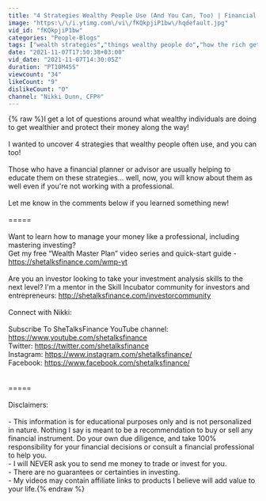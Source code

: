 ```yaml
---
title: "4 Strategies Wealthy People Use (And You Can, Too) | Financial Planning"
image: "https:\/\/i.ytimg.com\/vi\/fKQkpjiP1bw\/hqdefault.jpg"
vid_id: "fKQkpjiP1bw"
categories: "People-Blogs"
tags: ["wealth strategies","things wealthy people do","how the rich get richer"]
date: "2021-11-07T17:50:38+03:00"
vid_date: "2021-11-07T14:30:05Z"
duration: "PT10M45S"
viewcount: "34"
likeCount: "9"
dislikeCount: "0"
channel: "Nikki Dunn, CFP®"
---
```

{% raw %}I get a lot of questions around what wealthy individuals are doing to get wealthier and protect their money along the way! <br /><br />I wanted to uncover 4 strategies that wealthy people often use, and you can too! <br /><br />Those who have a financial planner or advisor are usually helping to educate them on these strategies... well, now, you will know about them as well even if you're not working with a professional. <br /><br />Let me know in the comments below if you learned something new!<br /><br />=====<br /><br />Want to learn how to manage your money like a professional, including mastering investing? <br />Get my free “Wealth Master Plan” video series and quick-start guide - <a rel="nofollow" target="blank" href="https://shetalksfinance.com/wmp-yt">https://shetalksfinance.com/wmp-yt</a><br /><br />Are you an investor looking to take your investment analysis skills to the next level? I'm a mentor in the Skill Incubator community for investors and entrepreneurs: <a rel="nofollow" target="blank" href="http://shetalksfinance.com/investorcommunity">http://shetalksfinance.com/investorcommunity</a><br /><br />Connect with Nikki:<br /><br />Subscribe To SheTalksFinance YouTube channel:  <a rel="nofollow" target="blank" href="https://www.youtube.com/shetalksfinance">https://www.youtube.com/shetalksfinance</a><br />Twitter:  <a rel="nofollow" target="blank" href="https://twitter.com/shetalksfinance">https://twitter.com/shetalksfinance</a><br />Instagram:  <a rel="nofollow" target="blank" href="https://www.instagram.com/shetalksfinance/">https://www.instagram.com/shetalksfinance/</a><br />Facebook:  <a rel="nofollow" target="blank" href="https://www.facebook.com/shetalksfinance/">https://www.facebook.com/shetalksfinance/</a><br /><br /><br />=====<br /><br />Disclaimers:<br /><br />- This information is for educational purposes only and is not personalized in nature. Nothing I say is meant to be a recommendation to buy or sell any financial instrument. Do your own due diligence, and take 100% responsibility for your financial decisions or consult a financial professional to help you.<br />- I will NEVER ask you to send me money to trade or invest for you.<br />- There are no guarantees or certainties in investing.<br />- My videos may contain affiliate links to products I believe will add value to your life.{% endraw %}
